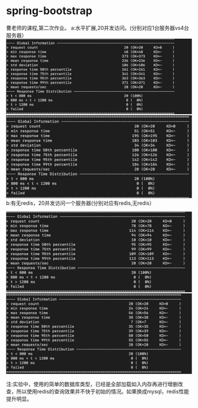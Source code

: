 # spring-bootstrap
 曹老师的课程,第二次作业。
 a:水平扩展,20并发访问。(分别对应1台服务器vs4台服务器）
![image](https://github.com/tangjianback/spring-bootstrap/blob/main/CD23CA5CE081257C221B02D194644606.jpg)
![image](https://github.com/tangjianback/spring-bootstrap/blob/main/09BDDD2DBF8CF3E87D139A484ABA7418.jpg)
b:有无redis，20并发访问一个服务器(分别对应有redis,无redis）

![image](https://github.com/tangjianback/spring-bootstrap/blob/main/3249608000E9F2639BCAEFE475F0C068.jpg)
![image](https://github.com/tangjianback/spring-bootstrap/blob/main/AEA0E0A32ECE90E8E81C3B190685F109.jpg)


注:实验中，使用的简单的数据库类型，已经是全部加载如入内存再进行增删改查，所以使用redis的查询效果并不快于初始的情况。如果换成mysql，redis性能提升明显。
